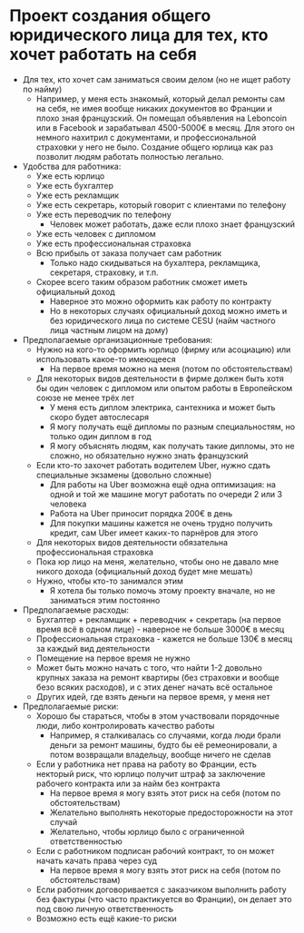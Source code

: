 # Проект создания общего юридического лица для тех, кто хочет работать на себя
* Для тех, кто хочет сам заниматься своим делом (но не ищет работу по найму)
  + Например, у меня есть знакомый, который делал ремонты сам на себя, не имея вообще никаких документов во Франции и плохо зная французский. Он помещал объявления на Leboncoin или в Facebook и зарабатывал 4500-5000€ в месяц. Для этого он немного нахитрил с документами, и профессиональной страховки у него не было. Создание общего юрлица как раз позволит людям работать полностью легально.
* Удобства для работника:
  + Уже есть юрлицо
  + Уже есть бухгалтер
  + Уже есть рекламщик
  + Уже есть секретарь, который говорит с клиентами по телефону
  + Уже есть переводчик по телефону
    - Человек может работать, даже если плохо знает французский
  + Уже есть человек с дипломом
  + Уже есть профессиональная страховка 
  + Всю прибыль от заказа получает сам работник
    - Только надо скидываться на бухалтера, рекламщика, секретаря, страховку, и т.п.
  + Скорее всего таким образом работник сможет иметь официальный доход
    - Наверное это можно оформить как работу по контракту
    - Но в некоторых случаях официальный доход можно иметь и без юридического лица по системе CESU (найм частного лица частным лицом на дому)
* Предполагаемые организационные требования:
  + Нужно на кого-то оформить юрлицо (фирму или асоциацию) или использовать какое-то имеющееся
    + На первое время можно на меня (потом по обстоятельствам)
  + Для некоторых видов деятельности в фирме должен быть хотя бы один человек с дипломом или опытом работы в Европейском союзе не менее трёх лет
    - У меня есть диплом электрика, сантехника и может быть скоро будет автослесаря
    - Я могу получать ещё дипломы по разным специальностям, но только один диплом в год
    - Я могу объяснять людям, как получать такие дипломы, это не сложно, но обязательно нужно знать французский
  + Если кто-то захочет работать водителем Uber, нужно сдать специальные экзамены (довольно сложные)
    + Для работы на Uber возможна ещё одна оптимизация: на одной и той же машине могут работать по очереди 2 или 3 человека
    + Работа на Uber приносит порядка 200€ в день
    + Для покупки машины кажется не очень трудно получить кредит, сам Uber имеет каких-то парнёров для этого
  + Для некоторых видов деятельности обязательна профессиональная страховка
  + Пока юр лицо на меня, желательно, чтобы оно не давало мне никого дохода (официальный доход будет мне мешать)
  + Нужно, чтобы кто-то занимался этим
    - Я хотела бы только помочь этому проекту вначале, но не заниматься этим постоянно
* Предполагаемые расходы:
  + Бухгалтер + рекламщик + переводчик + секретарь (на первое время всё в одном лице) - наверное не больше 3000€ в месяц
  + Профессиональная страховка - кажется не больше 130€ в месяц за каждый вид деятельности
  + Помещение на первое время не нужно
  + Может быть можно начать с того, что найти 1-2 довольно крупных заказа на ремонт квартиры (без страховки и вообще безо всяких расходов), и с этих денег начать всё остальное
  + Других идей, где взять деньги на первое время, у меня нет
* Предполагаемые риски:
  + Хорошо бы стараться, чтобы в этом участвовали порядочные люди, либо контролировать качество работы
    - Например, я сталкивалась со случаями, когда люди брали деньги за ремонт машины, будто бы её ремеонировали, а потом возвращали владельцу, вообще ничего не сделав 
  + Если у работника нет права на работу во Франции, есть некторый риск, что юрлицо получит штраф за заключение рабочего контракта или за найм без контракта
    - На первое время я могу взять этот риск на себя (потом по обстоятельствам)
    - Желательно выполнять некоторые предосторожности на этот случай
    - Желательно, чтобы юрлицо было с ограниченной ответственностью
  + Если с работником подписан рабочий контракт, то он может начать качать права через суд 
    - На первое время я могу взять этот риск на себя (потом по обстоятельствам)
  + Если работник договоривается с заказчиком выполнить работу без фактуры (что часто практикуется во Франции), он делает это под свою личную ответственность
  + Возможно есть ещё какие-то риски
